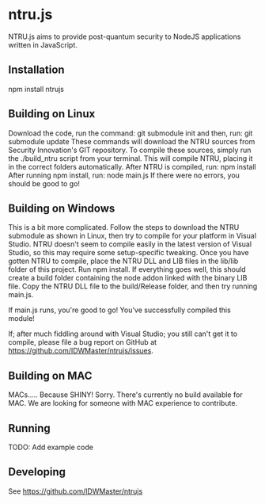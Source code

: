 

# ntru.js

NTRU.js aims to provide post-quantum security to NodeJS applications written in JavaScript.

## Installation
npm install ntrujs

## Building on Linux
Download the code, run the command: git submodule init
and then, run: git submodule update
These commands will download the NTRU sources from Security Innovation's GIT repository.
To compile these sources, simply run the ./build_ntru script from your terminal. This will compile NTRU, placing it in the correct folders automatically.
After NTRU is compiled, run: npm install
After running npm install, run: node main.js
If there were no errors, you should be good to go!

## Building on Windows

This is a bit more complicated. Follow the steps to download the NTRU submodule as shown in Linux, then try to compile for your platform in Visual Studio.
NTRU doesn't seem to compile easily in the latest version of Visual Studio, so this may require some setup-specific tweaking.
Once you have gotten NTRU to compile, place the NTRU DLL and LIB files in the lib/lib folder of this project.
Run npm install. If everything goes well, this should create a build folder containing the node addon linked with the binary LIB file.
Copy the NTRU DLL file to the build/Release folder, and then try running main.js.

If main.js runs, you're good to go! You've successfully compiled this module!

If; after much fiddling around with Visual Studio; you still can't get it to compile, please file a bug report on GitHub at https://github.com/IDWMaster/ntrujs/issues.

## Building on MAC

MACs..... Because SHINY! Sorry. There's currently no build available for MAC. We are looking for someone with MAC experience to contribute.


## Running

TODO: Add example code


## Developing
See https://github.com/IDWMaster/ntrujs



